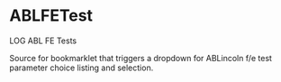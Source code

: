 # ABLFETest
LOG ABL FE Tests

Source for bookmarklet that triggers a dropdown for ABLincoln f/e test parameter choice listing and selection.
